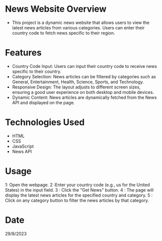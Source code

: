 # News Website Overview
- This project is a dynamic news website that allows users to view the latest news articles from various categories. Users can enter their country code to fetch news specific to their region.

# Features
- Country Code Input: Users can input their country code to receive news specific to their country.
- Category Selection: News articles can be filtered by categories such as General, Entertainment, Health, Science, Sports, and Technology.
- Responsive Design: The layout adjusts to different screen sizes, ensuring a good user experience on both desktop and mobile devices.
- Dynamic Content: News articles are dynamically fetched from the News API and displayed on the page.

# Technologies Used
- HTML
- CSS
- JavaScript
- News API


# Usage
1: Open the webpage.
2 :Enter your country code (e.g., us for the United States) in the input field.
3 : Click the "Get News" button.
4 : The page will display the latest news articles for the specified country and category.
5 : Click on any category button to filter the news articles by that category.

# Date 
29/8/2023